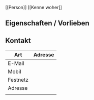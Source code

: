 [[Person]] [[Kenne woher]]

## Eigenschaften / Vorlieben



## 	Kontakt

| Art      | Adresse |
| -------- | ------- |
| E-Mail   |         |
| Mobil    |         |
| Festnetz |         |
| Adresse  |         |
|          |         |
